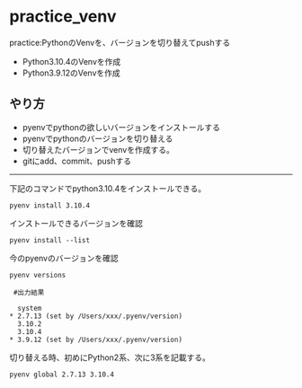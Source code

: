 # practice_venv
practice:PythonのVenvを、バージョンを切り替えてpushする

- Python3.10.4のVenvを作成
- Python3.9.12のVenvを作成

## やり方
- pyenvでpythonの欲しいバージョンをインストールする
- pyenvでpythonのバージョンを切り替える
- 切り替えたバージョンでvenvを作成する。
- gitにadd、commit、pushする


---
下記のコマンドでpython3.10.4をインストールできる。
```
pyenv install 3.10.4
```
インストールできるバージョンを確認
```
pyenv install --list
```
今のpyenvのバージョンを確認
```
pyenv versions
```
```
 #出力結果
 
  system
* 2.7.13 (set by /Users/xxx/.pyenv/version)
  3.10.2
  3.10.4
* 3.9.12 (set by /Users/xxx/.pyenv/version)
```
切り替える時、初めにPython2系、次に3系を記載する。
```
pyenv global 2.7.13 3.10.4
```
